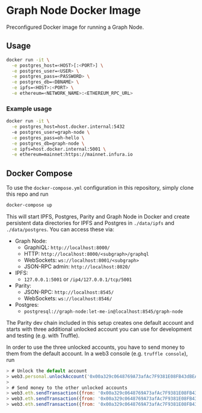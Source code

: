 # Graph Node Docker Image

Preconfigured Docker image for running a Graph Node.

## Usage

```sh
docker run -it \
  -e postgres_host=<HOST>[:<PORT>] \
  -e postgres_user=<USER> \
  -e postgres_pass=<PASSWORD> \
  -e postgres_db=<DBNAME> \
  -e ipfs=<HOST>:<PORT> \
  -e ethereum=<NETWORK_NAME>:<ETHEREUM_RPC_URL>
```

### Example usage

```sh
docker run -it \
  -e postgres_host=host.docker.internal:5432
  -e postgres_user=graph-node \
  -e postgres_pass=oh-hello \
  -e postgres_db=graph-node \
  -e ipfs=host.docker.internal:5001 \
  -e ethereum=mainnet:https://mainnet.infura.io
```

## Docker Compose

To use the `docker-compose.yml` configuration in this repository, simply clone
this repo and run
```sh
docker-compose up
```

This will start IPFS, Postgres, Parity and Graph Node in Docker and create persistent
data directories for IPFS and Postgres in `./data/ipfs` and `./data/postgres`. You
can access these via:

* Graph Node:
    - GraphiQL: `http://localhost:8000/`
    - HTTP: `http://localhost:8000/<subgraph>/graphql`
    - WebSockets: `ws://localhost:8001/<subgraph>`
    - JSON-RPC admin: `http://localhost:8020/`
* IPFS:
    - `127.0.0.1:5001` or `/ip4/127.0.0.1/tcp/5001`
* Parity:
    - JSON-RPC: `http://localhost:8545/`
    - WebSockets: `ws://localhost:8546/`
* Postgres:
    - `postgresql://graph-node:let-me-in@localhost:8545/graph-node`

The Parity dev chain included in this setup creates one default account and starts
with three additional unlocked account you can use for development and testing (e.g.
with Truffle).

In order to use the three unlocked accounts, you have to send money to them from
the default account. In a web3 console (e.g. `truffle console`), run
```js
> # Unlock the default account
> web3.personal.unlockAccount('0x00a329c0648769A73afAc7F9381E08FB43dBEA72', '')
>
> # Send money to the other unlocked accounts
> web3.eth.sendTransaction({from: '0x00a329c0648769A73afAc7F9381E08FB43dBEA72', to:'0xddf8430d91ca7cf8df175813b58865dff2e15bc6', value: 100000000000000000000000000})
> web3.eth.sendTransaction({from: '0x00a329c0648769A73afAc7F9381E08FB43dBEA72', to:'0xc4ca008b1a769c4330ab6f42f53dc367d0527c60', value: 100000000000000000000000000})
> web3.eth.sendTransaction({from: '0x00a329c0648769A73afAc7F9381E08FB43dBEA72', to:'0xd49c572ab93dcc58627a70420763de4bdb74d6e8', value: 100000000000000000000000000})
```
